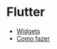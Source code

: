 # Flutter

- [Widgets](https://github.com/leofds/flutter-class/blob/master/flutter/widgets.md)
- [Como fazer](https://github.com/leofds/flutter-class/blob/master/flutter/como_fazer.md)
